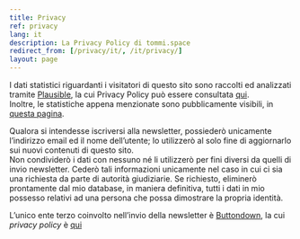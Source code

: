 ```yaml
---
title: Privacy
ref: privacy
lang: it
description: La Privacy Policy di tommi.space
redirect_from: [/privacy/it/, /it/privacy/]
layout: page
---
```

I dati statistici riguardanti i visitatori di questo sito sono raccolti ed analizzati tramite [Plausible](https://plausible.io "Plausible"), la cui Privacy Policy può essere consultata [qui](https://plausible.io/privacy "Privacy Policy di Plausible").  
Inoltre, le statistiche appena menzionate sono pubblicamente visibili, in [questa pagina](https://plausible.io/tommi.space "Statistiche dei visitatori per tommi.space").

Qualora si intendesse iscriversi alla newsletter, possiederò unicamente l’indirizzo email ed il nome dell’utente; lo utilizzerò al solo fine di aggiornarlo sui nuovi contenuti di questo sito.   
Non condividerò i dati con nessuno né li utilizzerò per fini diversi da quelli di invio newsletter. Cederò tali informazioni unicamente nel caso in cui ci sia una richiesta da parte di autorità giudiziarie. Se richiesto, eliminerò prontamente dal mio database, in maniera definitiva, tutti i dati in mio possesso relativi ad una persona che possa dimostrare la propria identità.

L’unico ente terzo coinvolto nell’invio della newsletter è [Buttondown](https://buttondown.email "Buttondown"), la cui *privacy policy* è [qui](https://buttondown.email/privacy "Buttondown Privacy")
